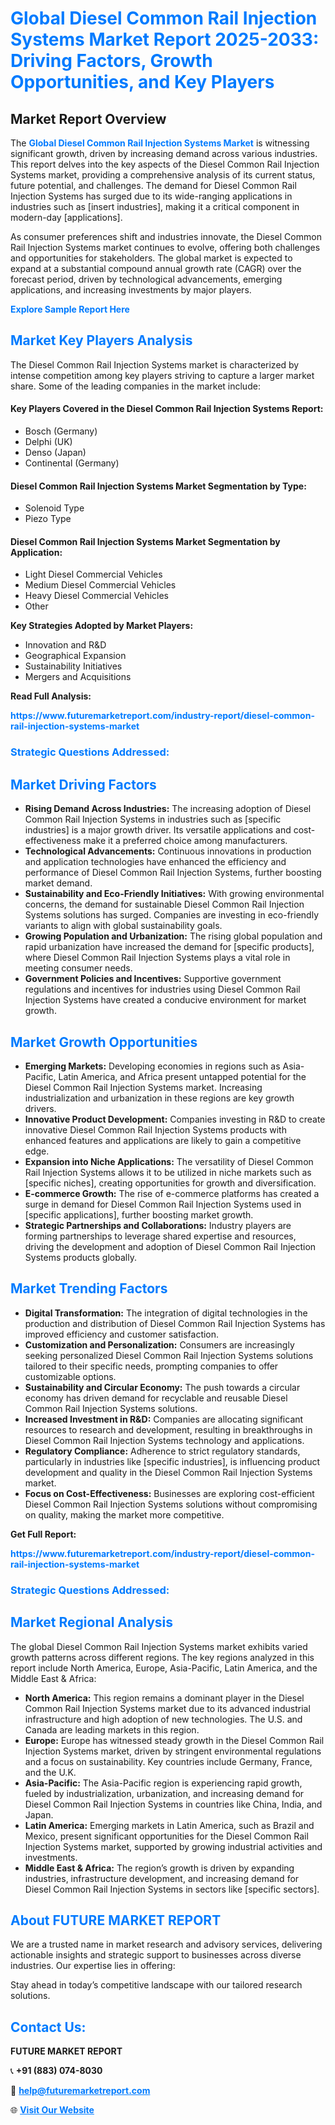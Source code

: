 <h1 style="color: #007BFF;">Global Diesel Common Rail Injection Systems Market Report 2025-2033: Driving Factors, Growth Opportunities, and Key Players</h1>

<section id="overview">
<h2>Market Report Overview</h2>
<p>The <a href="https://www.futuremarketreport.com/industry-report/diesel-common-rail-injection-systems-market" style="color: #007BFF; text-decoration: none;"><strong>Global Diesel Common Rail Injection Systems Market</strong></a> is witnessing significant growth, driven by increasing demand across various industries. This report delves into the key aspects of the Diesel Common Rail Injection Systems market, providing a comprehensive analysis of its current status, future potential, and challenges. The demand for Diesel Common Rail Injection Systems has surged due to its wide-ranging applications in industries such as [insert industries], making it a critical component in modern-day [applications].</p>
<p>As consumer preferences shift and industries innovate, the Diesel Common Rail Injection Systems market continues to evolve, offering both challenges and opportunities for stakeholders. The global market is expected to expand at a substantial compound annual growth rate (CAGR) over the forecast period, driven by technological advancements, emerging applications, and increasing investments by major players.</p>
</section>

<section id="overview">
<p><a href="https://www.futuremarketreport.com/request-sample/reportId=90034" style="color: #007BFF; text-decoration: none;"><strong>Explore Sample Report Here</strong></a></p>
</section>

<section id="key-players">
<h2 style="color: #007BFF;">Market Key Players Analysis</h2>
<p>The Diesel Common Rail Injection Systems market is characterized by intense competition among key players striving to capture a larger market share. Some of the leading companies in the market include:</p>
<h4>Key Players Covered in the Diesel Common Rail Injection Systems Report:</h4>
<ul><li>Bosch (Germany)</li><li>Delphi (UK)</li><li>Denso (Japan)</li><li>Continental (Germany)</li></ul>
<h4>Diesel Common Rail Injection Systems Market Segmentation by Type:</h4>
<ul><li>Solenoid Type</li><li>Piezo Type</li></ul>

<h4>Diesel Common Rail Injection Systems Market Segmentation by Application:</h4>
<ul><li>Light Diesel Commercial Vehicles</li><li>Medium Diesel Commercial Vehicles</li><li>Heavy Diesel Commercial Vehicles</li><li>Other</li></ul>
<p><strong>Key Strategies Adopted by Market Players:</strong></p>
<ul>
<li>Innovation and R&D</li>
<li>Geographical Expansion</li>
<li>Sustainability Initiatives</li>
<li>Mergers and Acquisitions</li>
</ul>
</section>

<section>
<p><strong>Read Full Analysis: </strong></p><a href="https://www.futuremarketreport.com/industry-report/diesel-common-rail-injection-systems-market" style="color: #007BFF; text-decoration: none;"><strong>https://www.futuremarketreport.com/industry-report/diesel-common-rail-injection-systems-market</strong></a>
<h3 style="color: #007BFF;">Strategic Questions Addressed:</h3>
</section>

<section id="driving-factors">
<h2 style="color: #007BFF;">Market Driving Factors</h2>
<ul>
<li><strong>Rising Demand Across Industries:</strong> The increasing adoption of Diesel Common Rail Injection Systems in industries such as [specific industries] is a major growth driver. Its versatile applications and cost-effectiveness make it a preferred choice among manufacturers.</li>
<li><strong>Technological Advancements:</strong> Continuous innovations in production and application technologies have enhanced the efficiency and performance of Diesel Common Rail Injection Systems, further boosting market demand.</li>
<li><strong>Sustainability and Eco-Friendly Initiatives:</strong> With growing environmental concerns, the demand for sustainable Diesel Common Rail Injection Systems solutions has surged. Companies are investing in eco-friendly variants to align with global sustainability goals.</li>
<li><strong>Growing Population and Urbanization:</strong> The rising global population and rapid urbanization have increased the demand for [specific products], where Diesel Common Rail Injection Systems plays a vital role in meeting consumer needs.</li>
<li><strong>Government Policies and Incentives:</strong> Supportive government regulations and incentives for industries using Diesel Common Rail Injection Systems have created a conducive environment for market growth.</li>
</ul>
</section>

<section id="growth-opportunities">
<h2 style="color: #007BFF;">Market Growth Opportunities</h2>
<ul>
<li><strong>Emerging Markets:</strong> Developing economies in regions such as Asia-Pacific, Latin America, and Africa present untapped potential for the Diesel Common Rail Injection Systems market. Increasing industrialization and urbanization in these regions are key growth drivers.</li>
<li><strong>Innovative Product Development:</strong> Companies investing in R&D to create innovative Diesel Common Rail Injection Systems products with enhanced features and applications are likely to gain a competitive edge.</li>
<li><strong>Expansion into Niche Applications:</strong> The versatility of Diesel Common Rail Injection Systems allows it to be utilized in niche markets such as [specific niches], creating opportunities for growth and diversification.</li>
<li><strong>E-commerce Growth:</strong> The rise of e-commerce platforms has created a surge in demand for Diesel Common Rail Injection Systems used in [specific applications], further boosting market growth.</li>
<li><strong>Strategic Partnerships and Collaborations:</strong> Industry players are forming partnerships to leverage shared expertise and resources, driving the development and adoption of Diesel Common Rail Injection Systems products globally.</li>
</ul>
</section>

<section id="trending-factors">
<h2 style="color: #007BFF;">Market Trending Factors</h2>
<ul>
<li><strong>Digital Transformation:</strong> The integration of digital technologies in the production and distribution of Diesel Common Rail Injection Systems has improved efficiency and customer satisfaction.</li>
<li><strong>Customization and Personalization:</strong> Consumers are increasingly seeking personalized Diesel Common Rail Injection Systems solutions tailored to their specific needs, prompting companies to offer customizable options.</li>
<li><strong>Sustainability and Circular Economy:</strong> The push towards a circular economy has driven demand for recyclable and reusable Diesel Common Rail Injection Systems solutions.</li>
<li><strong>Increased Investment in R&D:</strong> Companies are allocating significant resources to research and development, resulting in breakthroughs in Diesel Common Rail Injection Systems technology and applications.</li>
<li><strong>Regulatory Compliance:</strong> Adherence to strict regulatory standards, particularly in industries like [specific industries], is influencing product development and quality in the Diesel Common Rail Injection Systems market.</li>
<li><strong>Focus on Cost-Effectiveness:</strong> Businesses are exploring cost-efficient Diesel Common Rail Injection Systems solutions without compromising on quality, making the market more competitive.</li>
</ul>
</section>

<section>
<p><strong>Get Full Report: </strong></p><a href="https://www.futuremarketreport.com/industry-report/diesel-common-rail-injection-systems-market" style="color: #007BFF; text-decoration: none;"><strong>https://www.futuremarketreport.com/industry-report/diesel-common-rail-injection-systems-market</strong></a>
<h3 style="color: #007BFF;">Strategic Questions Addressed:</h3>
</section>


<section id="regional-analysis">
<h2 style="color: #007BFF;">Market Regional Analysis</h2>
<p>The global Diesel Common Rail Injection Systems market exhibits varied growth patterns across different regions. The key regions analyzed in this report include North America, Europe, Asia-Pacific, Latin America, and the Middle East & Africa:</p>
<ul>
<li><strong>North America:</strong> This region remains a dominant player in the Diesel Common Rail Injection Systems market due to its advanced industrial infrastructure and high adoption of new technologies. The U.S. and Canada are leading markets in this region.</li>
<li><strong>Europe:</strong> Europe has witnessed steady growth in the Diesel Common Rail Injection Systems market, driven by stringent environmental regulations and a focus on sustainability. Key countries include Germany, France, and the U.K.</li>
<li><strong>Asia-Pacific:</strong> The Asia-Pacific region is experiencing rapid growth, fueled by industrialization, urbanization, and increasing demand for Diesel Common Rail Injection Systems in countries like China, India, and Japan.</li>
<li><strong>Latin America:</strong> Emerging markets in Latin America, such as Brazil and Mexico, present significant opportunities for the Diesel Common Rail Injection Systems market, supported by growing industrial activities and investments.</li>
<li><strong>Middle East & Africa:</strong> The region’s growth is driven by expanding industries, infrastructure development, and increasing demand for Diesel Common Rail Injection Systems in sectors like [specific sectors].</li>
</ul>
</section>

<footer>
<h2 style="color: #007BFF;">About FUTURE MARKET REPORT</h2>
<p>We are a trusted name in market research and advisory services, delivering actionable insights and strategic support to businesses across diverse industries. Our expertise lies in offering:</p>

<p>Stay ahead in today’s competitive landscape with our tailored research solutions.</p>

<h2 style="color: #007BFF;">Contact Us:</h2>
<p><strong>FUTURE MARKET REPORT</strong></p>
<p>📞 <strong>+91 (883) 074-8030</strong></p>
<p>📧 <strong><a href="mailto:help@futuremarketreport.com" style="color: #007BFF;">help@futuremarketreport.com</a></strong></p>
<p>🌐 <strong><a href="https://www.futuremarketreport.com/" style="color: #007BFF;">Visit Our Website</a></strong></p>
</footer>